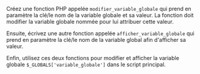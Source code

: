 Créez une fonction PHP appelée `modifier_variable_globale` qui prend en paramètre la clé/le nom de la variable globale et sa valeur. 
La fonction doit modifier la variable globale nommée pour lui attribuer cette valeur. 

Ensuite, écrivez une autre fonction appelée `afficher_variable_globale` qui prend en paramètre la clé/le nom de la variable global afin d'afficher sa valeur.

Enfin, utilisez ces deux fonctions pour modifier et afficher la variable globale `$_GLOBALS['variable_globale']` dans le script principal.